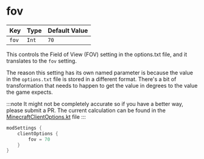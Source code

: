 # fov

| Key   | Type  | Default Value |
|-------|-------|---------------|
| `fov` | `Int` | `70`          |

This controls the Field of View (FOV) setting in the options.txt file, and it translates to the `fov` setting.

The reason this setting has its own named parameter is because the value in the `options.txt` file is stored in a different
format. There's a bit of transformation that needs to happen to get the value in degrees to the value the game expects.

:::note
It might not be completely accurate so if you have a better way, please submit a PR.
The current calculation can be found in the [MinecraftClientOptions.kt](https://github.com/meza/Stonecraft/blob/main/src/main/kotlin/gg/meza/stonecraft/data/MinecraftClientOptions.kt#L22) file
:::

```kotlin title='build.gradle.kts'
modSettings {
    clientOptions {
        fov = 70
    }
}
```
